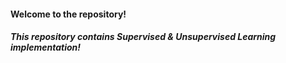 #### Welcome to the repository!

##### This repository contains Supervised & Unsupervised Learning implementation!

